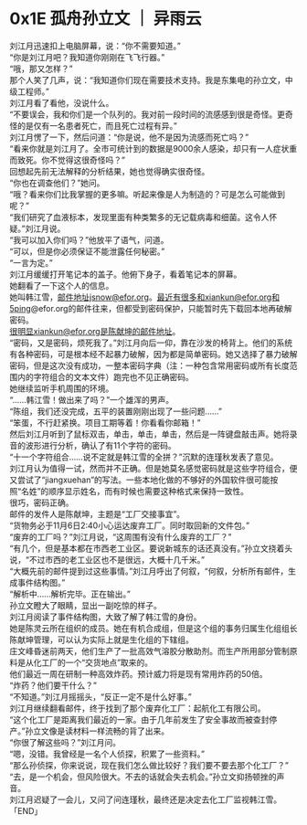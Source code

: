 # 0x1E 孤舟孙立文 ｜ 异雨云
  
刘江月迅速扣上电脑屏幕，说：“你不需要知道。”  
“你是刘江月吧？我知道你刚刚在飞飞行器。”  
“哦，那又怎样？”  
那个人笑了几声，说：“我知道你们现在需要技术支持。我是东集电的孙立文，中级工程师。”  
刘江月看了看他，没说什么。  
“不要误会，我和你们是一个队列的。我对前一段时间的流感感到很是奇怪。更奇怪的是仅有一名患者死亡，而且死亡过程有异。”  
刘江月愣了一下，然后问道：“你是说，他不是因为流感而死亡吗？”  
“看来你就是刘江月了。全市可统计到的数据是9000余人感染，却只有一人症状重而致死。你不觉得这很奇怪吗？”  
回想起先前无法解释的分析结果，她也觉得确实很奇怪。  
“你也在调查他们？”她问。  
“哦？看来你们比我掌握的更多嘛。听起来像是人为制造的？可是怎么可能做到呢？”  
“我们研究了血液标本，发现里面有种类繁多的无记载病毒和细菌。这令人怀疑。”刘江月说。  
“我可以加入你们吗？”他放平了语气，问道。  
“可以，但是你必须保证不能泄露任何秘密。”  
“一言为定。”  
刘江月缓缓打开笔记本的盖子。他俯下身子，看着笔记本的屏幕。  
她翻看了一下这个人的信息。  
她叫韩江雪，邮件地址jsnow@efor.org。最近有很多和xiankun@efor.org和5ping@efor.org的邮件往来，但都受到密码保护，只能暂时先下载回本地再破解密码。  
很明显xiankun@efor.org是陈献坤的邮件地址。  
“密码，又是密码，烦死我了。”刘江月向后一仰，靠在沙发的椅背上。他们的系统有各种密码，可是根本经不起暴力破解，因为都是简单密码。她又选择了暴力破解密码，但是这次没有成功，一整本密码字典（注：一种包含常用密码或所有长度范围内的字符组合的文本文件）跑完也不见正确密码。  
她继续监听手机周围的环境。  
“……韩江雪！做出来了吗？”一个雄浑的男声。  
“陈组，我们还没完成，五平的装置刚刚出现了一些问题……”  
“笨蛋，不行赶紧换。项目工期等着！你看看你邮箱！”  
然后刘江月听到了鼠标双击，单击，单击，单击，然后是一阵键盘敲击声。她将录音的波形进行分析，确认了有11个字符的密码。  
“十一个字符组合……说不定就是韩江雪的全拼？”沉默的连瑾秋发表了意见。  
刘江月认为值得一试，然而并不正确。但是她莫名感觉密码就是这些字符组合，便又尝试了“jiangxuehan”的写法。一些本地化做的不够好的外国软件很可能按照“名姓”的顺序显示姓名，而有时候也需要这种格式来保持一致性。  
很巧，密码正确。  
邮件的发件人是陈献坤，主题是“工厂交接事宜”。  
“货物务必于11月6日2:40小心运达废弃工厂。同时取回新的文件包。”  
“废弃的工厂吗？”刘江月说，“这周围有没有什么废弃的工厂？”  
“有几个，但是基本都在市西老工业区。要说新城东的话还真没有。”孙立文挠着头说，“不过市西的老工业区也不是很远，大概十几千米。”  
“大概先前的邮件提到过这些事情。”刘江月呼出了何叙，“何叙，分析所有邮件，生成事件结构图。”  
“解析中……解析完毕。正在输出。”  
孙立文瞪大了眼睛，显出一副吃惊的样子。  
刘江月阅读了事件结构图，大致了解了韩江雪的身份。  
她是陈灵云所在组织的成员。她在有机合成组，但是这个组的事务归属生化组组长陈献坤管理，可以认为实际上就是生化组的下辖组。  
庄文峰昏迷前两天，他们生产了一批高效气溶胶分散助剂。而生产所用部分管制原料是从化工厂的一个“交货地点”取来的。  
他们最近一周在研制一种高效炸药。预计威力将是现有常用炸药的50倍。  
“炸药？他们要干什么？”  
“不知道。”刘江月摇摇头，“反正一定不是什么好事。”  
刘江月继续翻看邮件，终于找到了那个废弃化工厂：起航化工有限公司。  
“这个化工厂是距离我们最近的一家。由于几年前发生了安全事故而被查封停产。”孙立文像是读材料一样流畅的背了出来。  
“你很了解这些吗？”刘江月问。  
“嗯，没错。我曾经是一名个人侦探，积累了一些资料。”  
“那么孙侦探，你来说说，现在我们怎么做比较好？我们要不要去那个化工厂？”  
“去，是一个机会，但风险很大。不去的话就会失去机会。”孙立文抑扬顿挫的声音。  
刘江月迟疑了一会儿，又问了问连瑾秋，最终还是决定去化工厂监视韩江雪。  
「END」  
